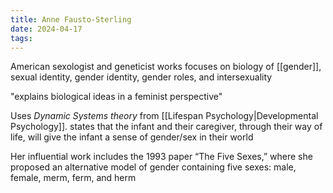 ```yaml
---
title: Anne Fausto-Sterling
date: 2024-04-17
tags:
---
```

American sexologist and geneticist
works focuses on biology of [[gender]], sexual identity, gender identity, gender roles, and intersexuality

"explains biological ideas in a feminist perspective"

Uses _Dynamic Systems theory_ from [[Lifespan Psychology|Developmental Psychology]]. 
states that the infant and their caregiver, through their way of life, will give the infant a sense of gender/sex in their world

Her influential work includes the 1993 paper “The Five Sexes,” where she proposed an alternative model of gender containing five sexes: male, female, merm, ferm, and herm